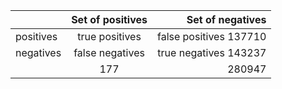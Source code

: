 |               | Set of positives | Set of negatives  |
| ------------- |:---------------: |------------------:|
| positives     | true positives   | false positives  137710 |
| negatives     | false negatives  | true negatives   143237 |
|               | 177              |     280947              |

